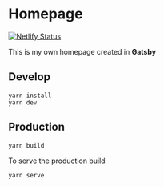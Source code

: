 # Homepage

[![Netlify Status](https://api.netlify.com/api/v1/badges/8d9e8857-241b-4014-a933-d0bc5f5b0a39/deploy-status)](https://app.netlify.com/sites/oscartegiffel/deploys)

This is my own homepage created in **Gatsby**

## Develop

```
yarn install
yarn dev
```

## Production

```
yarn build
```

To serve the production build

```
yarn serve
```
